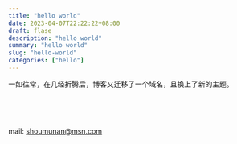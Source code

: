 ```yaml
---
title: "hello world"
date: 2023-04-07T22:22:22+08:00
draft: flase
description: "hello world"
summary: "hello world"
slug: "hello-world"
categories: ["hello"]
---
```




一如往常，在几经折腾后，博客又迁移了一个域名，且换上了新的主题。  

&nbsp;



&nbsp;

mail: shoumunan@msn.com
